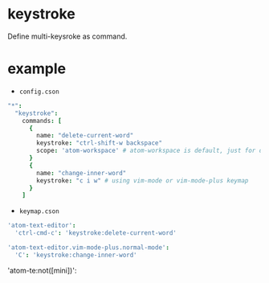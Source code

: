 # keystroke

Define multi-keysroke as command.

# example

- `config.cson`
```coffeescript
"*":
  "keystroke":
    commands: [
      {
        name: "delete-current-word"
        keystroke: "ctrl-shift-w backspace"
        scope: 'atom-workspace' # atom-workspace is default, just for demo.
      }
      {
        name: "change-inner-word"
        keystroke: "c i w" # using vim-mode or vim-mode-plus keymap
      }
    ]
```

- `keymap.cson`
```coffeescript
'atom-text-editor':
  'ctrl-cmd-c': 'keystroke:delete-current-word'

'atom-text-editor.vim-mode-plus.normal-mode':
  'C': 'keystroke:change-inner-word'
```
'atom-te:not([mini])':
